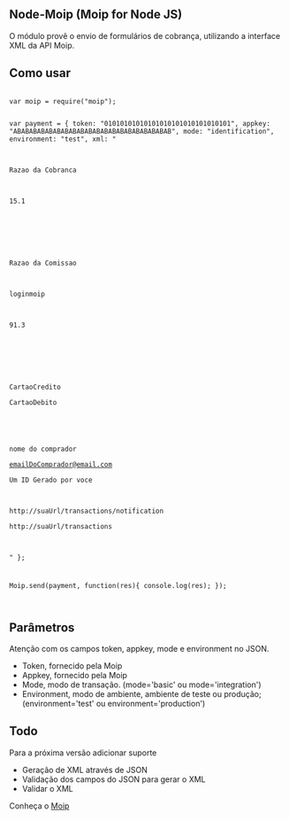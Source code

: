 Node-Moip (Moip for Node JS)
----------------------------

O módulo provê o envio de formulários de cobrança, utilizando a interface XML da API Moip.

Como usar
---------

<code>
var moip = require("moip");

var payment = {
	token: "01010101010101010101010101010101",
	appkey: "ABABABABABABABABABABABABABABABABABABABAB",
	mode: "identification",
	environment: "test",
	xml: "<EnviarInstrucao>\
  <InstrucaoUnica>\
    <Razao>Razao da Cobranca</Razao>\
    <Valores>\
      <Valor moeda='BRL'>15.1</Valor>\
    </Valores>\
    <Comissoes>\
      <Comissionamento>\
        <Razao>Razao da Comissao</Razao>\
        <Comissionado>\
          <LoginMoIP>loginmoip</LoginMoIP>\
        </Comissionado>\
        <ValorPercentual>91.3</ValorPercentual>\
      </Comissionamento>\
    </Comissoes>\
    <FormasPagamento>\
      <FormaPagamento>CartaoCredito</FormaPagamento>\
      <FormaPagamento>CartaoDebito</FormaPagamento>\
    </FormasPagamento>\
    <Pagador>\
      <Nome>nome do comprador</Nome>\
      <Email>emailDoComprador@email.com</Email>\
      <IdPagador>Um ID Gerado por voce</IdPagador>\
    </Pagador>\
    <URLNotificacao>http://suaUrl/transactions/notification</URLNotificacao>\
    <URLRetorno>http://suaUrl/transactions</URLRetorno>\
  </InstrucaoUnica>\
</EnviarInstrucao>"
};

Moip.send(payment, function(res){ 
  console.log(res);
});

</code>

Parâmetros
----------

Atenção com os campos token, appkey, mode e environment no JSON.

  - Token, fornecido pela Moip
  - Appkey, fornecido pela Moip
  - Mode, modo de transação. (mode='basic' ou mode='integration')
  - Environment, modo de ambiente, ambiente de teste ou produção; (environment='test' ou environment='production')


Todo
----
Para a próxima versão adicionar suporte

  - Geração de XML através de JSON
  - Validação dos campos do JSON para gerar o XML 
  - Validar o XML


Conheça o [Moip]

  [Moip]: http://labs.moip.com.br/playground/